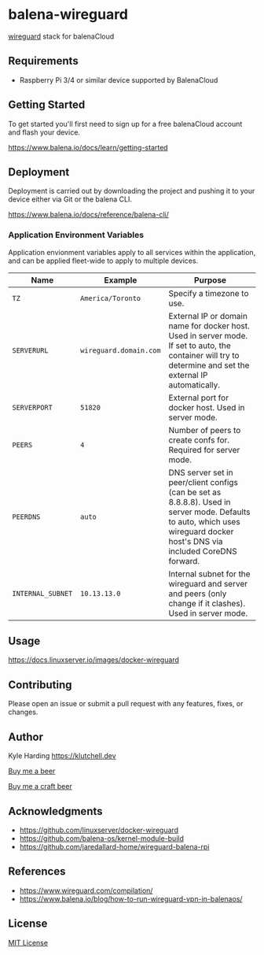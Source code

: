 # balena-wireguard

[wireguard](https://www.wireguard.com/) stack for balenaCloud

## Requirements

- Raspberry Pi 3/4 or similar device supported by BalenaCloud

## Getting Started

To get started you'll first need to sign up for a free balenaCloud account and flash your device.

<https://www.balena.io/docs/learn/getting-started>

## Deployment

Deployment is carried out by downloading the project and pushing it to your device either via Git or the balena CLI.

<https://www.balena.io/docs/reference/balena-cli/>

### Application Environment Variables

Application envionment variables apply to all services within the application, and can be applied fleet-wide to apply to multiple devices.

| Name              | Example                | Purpose                                                                                                                                                                    |
| ----------------- | ---------------------- | -------------------------------------------------------------------------------------------------------------------------------------------------------------------------- |
| `TZ`              | `America/Toronto`      | Specify a timezone to use.                                                                                                                                                 |
| `SERVERURL`       | `wireguard.domain.com` | External IP or domain name for docker host. Used in server mode. If set to auto, the container will try to determine and set the external IP automatically.                |
| `SERVERPORT`      | `51820`                | External port for docker host. Used in server mode.                                                                                                                        |
| `PEERS`           | `4`                    | Number of peers to create confs for. Required for server mode.                                                                                                             |
| `PEERDNS`         | `auto`                 | DNS server set in peer/client configs (can be set as 8.8.8.8). Used in server mode. Defaults to auto, which uses wireguard docker host's DNS via included CoreDNS forward. |
| `INTERNAL_SUBNET` | `10.13.13.0`           | Internal subnet for the wireguard and server and peers (only change if it clashes). Used in server mode.                                                                   |

## Usage

<https://docs.linuxserver.io/images/docker-wireguard>

## Contributing

Please open an issue or submit a pull request with any features, fixes, or changes.

## Author

Kyle Harding <https://klutchell.dev>

[Buy me a beer](https://kyles-tip-jar.myshopify.com/cart/31356319498262:1?channel=buy_button)

[Buy me a craft beer](https://kyles-tip-jar.myshopify.com/cart/31356317859862:1?channel=buy_button)

## Acknowledgments

- <https://github.com/linuxserver/docker-wireguard>
- <https://github.com/balena-os/kernel-module-build>
- <https://github.com/jaredallard-home/wireguard-balena-rpi>

## References

- <https://www.wireguard.com/compilation/>
- <https://www.balena.io/blog/how-to-run-wireguard-vpn-in-balenaos/>

## License

[MIT License](./LICENSE)
